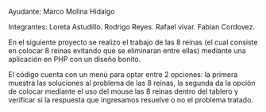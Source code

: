Ayudante: Marco Molina Hidalgo

Integrantes:
Loreta Astudillo. 
Rodrigo Reyes.
Rafael vivar.
Fabian Cordovez.

En el siguiente proyecto se realizo el trabajo de las 8 reinas (el cual consiste en colocar 8 reinas evitando que se eliminaran entre ellas) mediante una aplicación en PHP con un diseño bonito. 

El código cuenta con un menú para optar entre 2 opciones: la primera muestra las soluciones al problema de las 8 reinas, la segunda da la opción de colocar mediante el uso del mouse las 8 reinas dentro del tablero y verificar si la respuesta que ingresamos resuelve o no el problema tratado.
